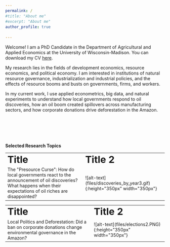 ```yaml
---
permalink: /
#title: "About me"
#excerpt: "About me"
author_profile: true

---
```


Welcome! I am a PhD Candidate in the Department of Agricultural and Applied Economics at the University of Wisconsin-Madison. You can download my CV [here](http://ekatovich.github.io/files/CV_2020_09_17.pdf).

My research lies in the fields of development economics, resource economics, and political economy. I am interested in institutions of natural resource governance, industrialization and industrial policies, and the effects of resource booms and busts on governments, firms, and workers. 

In my current work, I use applied econometrics, big data, and natural experiments to understand how local governments respond to oil discoveries, how an oil boom created spillovers across manufacturing sectors, and how corporate donations drive deforestation in the Amazon. <br/>

<br/><br/><br/><br/>

**Selected Research Topics**

<table border="0">
 <tr>
    <td><b style="font-size:30px">Title</b></td>
    <td><b style="font-size:30px">Title 2</b></td>
 </tr>
 <tr>
    <td>The "Presource Curse":  How do local governments react to the announcement of oil discoveries? What happens when their expectations of oil riches are disappointed?</td>
    <td>![alt-text](files/discoveries_by_year3.gif){:height="350px" width="350px"}<br/></td>
 </tr>
</table>

<table border="0">
 <tr>
    <td><b style="font-size:30px">Title</b></td>
    <td><b style="font-size:30px">Title 2</b></td>
 </tr>
 <tr>
    <td>Local Politics and Deforestation: Did a ban on corporate donations change environmental governance in the Amazon?<br/></td>
    <td>![alt-text](files/elections2.PNG){:height="350px" width="350px"}<br/></td>
 </tr>
</table>

